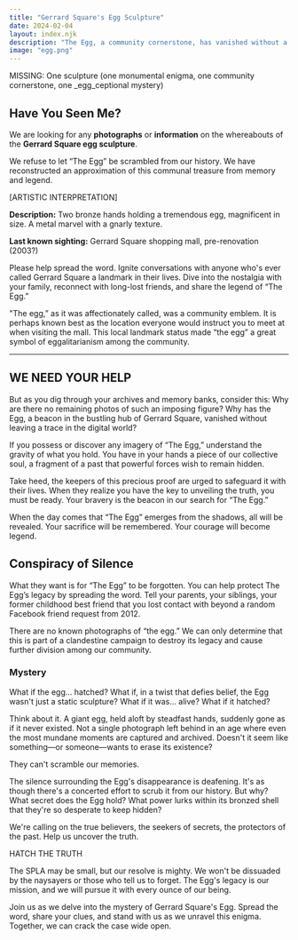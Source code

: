 ```yaml
---
title: "Gerrard Square's Egg Sculpture"
date: 2024-02-04
layout: index.njk
description: "The Egg, a community cornerstone, has vanished without a trace. We need your help to find it."
image: "egg.png"
---
```

MISSING: One sculpture 
(one monumental enigma, one community cornerstone, one _egg_ceptional mystery)

## Have You Seen Me?
We are looking for any **photographs** or **information** on the whereabouts of the **Gerrard Square egg sculpture**. 

We refuse to let “The Egg” be scrambled from our history. We have reconstructed an approximation of this communal treasure from memory and legend.

[ARTISTIC INTERPRETATION]

**Description:** Two bronze hands holding a tremendous egg, magnificent in size. A metal marvel with a gnarly texture. 

**Last known sighting:** Gerrard Square shopping mall, pre-renovation (2003?)

Please help spread the word. Ignite conversations with anyone who's ever called Gerrard Square a landmark in their lives. Dive into the nostalgia with your family, reconnect with long-lost friends, and share the legend of “The Egg.”

"The egg,” as it was affectionately called, was a community emblem. It is perhaps known best as the location everyone would instruct you to meet at when visiting the mall. This local landmark status made “the egg” a great symbol of eggalitarianism among the community. 

***

## WE NEED YOUR HELP
But as you dig through your archives and memory banks, consider this: Why are there no remaining photos of such an imposing figure? Why has the Egg, a beacon in the bustling hub of Gerrard Square, vanished without leaving a trace in the digital world?

If you possess or discover any imagery of “The Egg,” understand the gravity of what you hold. You have in your hands a piece of our collective soul, a fragment of a past that powerful forces wish to remain hidden.

Take heed, the keepers of this precious proof are urged to safeguard it with their lives. When they realize you have the key to unveiling the truth, you must be ready. Your bravery is the beacon in our search for “The Egg.”

When the day comes that “The Egg” emerges from the shadows, all will be revealed. Your sacrifice will be remembered. Your courage will become legend.

## Conspiracy of Silence
What they want is for “The Egg” to be forgotten. You can help protect The Egg’s legacy by spreading the word. Tell your parents, your siblings, your former childhood best friend that you lost contact with beyond a random Facebook friend request from 2012.

There are no known photographs of “the egg.” We can only determine that this is part of a clandestine campaign to destroy its legacy and cause further division among our community.

### Mystery

What if the egg... hatched?
What if, in a twist that defies belief, the Egg wasn't just a static sculpture? What if it was... alive? What if it hatched?

Think about it. A giant egg, held aloft by steadfast hands, suddenly gone as if it never existed. Not a single photograph left behind in an age where even the most mundane moments are captured and archived. Doesn't it seem like something—or someone—wants to erase its existence?

They can't scramble our memories.

The silence surrounding the Egg's disappearance is deafening. It's as though there's a concerted effort to scrub it from our history. But why? What secret does the Egg hold? What power lurks within its bronzed shell that they're so desperate to keep hidden?

We're calling on the true believers, the seekers of secrets, the protectors of the past. Help us uncover the truth.

HATCH THE TRUTH

The SPLA may be small, but our resolve is mighty. We won't be dissuaded by the naysayers or those who tell us to forget. The Egg's legacy is our mission, and we will pursue it with every ounce of our being.

Join us as we delve into the mystery of Gerrard Square's Egg. Spread the word, share your clues, and stand with us as we unravel this enigma. Together, we can crack the case wide open.
